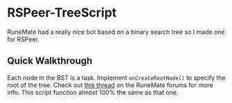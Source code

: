 # RSPeer-TreeScript

RuneMate had a really nice bot based on a binary search tree so I made one for RSPeer. 

## Quick Walkthrough

Each node in the BST is a task. Implement ```onCreateRootNode()``` to specify the root of the tree. Check out [this thread](https://www.runemate.com/community/threads/why-you-should-switch-to-a-treebot.9100/) on the RuneMate forums for more info. This script function almost 100% the same as that one.

